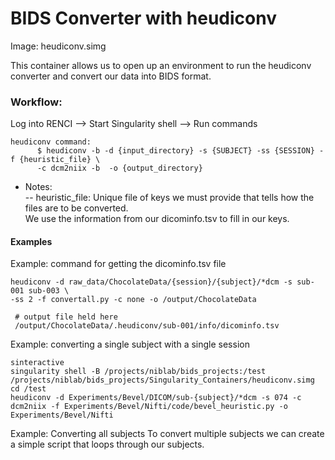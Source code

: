 # BIDS Converter with heudiconv

Image: heudiconv.simg

This container allows us to open up an environment to run the heudiconv converter and convert our data into BIDS format.

### Workflow: <br>
Log into RENCI --> Start Singularity shell --> Run commands


    heudiconv command:
          $ heudiconv -b -d {input_directory} -s {SUBJECT} -ss {SESSION} -f {heuristic_file} \
          -c dcm2niix -b  -o {output_directory}



  * Notes:\
    -- heuristic_file: Unique file of keys we must provide that tells how the files are to be converted. \
          We use the information from our dicominfo.tsv to fill in our keys.


#### Examples

Example: command for getting the dicominfo.tsv file
```
heudiconv -d raw_data/ChocolateData/{session}/{subject}/*dcm -s sub-001 sub-003 \
-ss 2 -f convertall.py -c none -o /output/ChocolateData
 
 # output file held here
 /output/ChocolateData/.heudiconv/sub-001/info/dicominfo.tsv

```
Example: converting a single subject with a single session
```
sinteractive
singularity shell -B /projects/niblab/bids_projects:/test /projects/niblab/bids_projects/Singularity_Containers/heudiconv.simg  
cd /test 
heudiconv -d Experiments/Bevel/DICOM/sub-{subject}/*dcm -s 074 -c dcm2niix -f Experiments/Bevel/Nifti/code/bevel_heuristic.py -o Experiments/Bevel/Nifti

```
Example: Converting all subjects To convert multiple subjects we can create a simple script that loops through our subjects.
```
```
